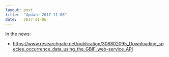 ```yaml
---
layout: post
title:  "Update 2017-11-06"
date:   2017-11-06
---
```


In the news:

* https://www.researchgate.net/publication/308802095_Downloading_species_occurrence_data_using_the_GBIF_web-service_API

